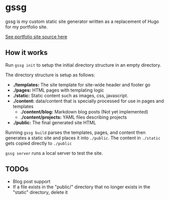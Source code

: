 # gssg
gssg is my custom static site generator written as a replacement of Hugo for my portfolio site.

[See portfolio site source here](https://github.com/rytc/rytcio)

## How it works
Run `gssg init` to setup the initial directory structure in an empty directory.

The directory structure is setup as follows:

- **./templates:** The site template for site-wide header and footer go
- **./pages:** HTML pages with templating logic
- **./static:** Static content such as images, css, javascript. 
- **./content:** data/content that is specially processed for use in pages and templates
  - **./content/blog:** Markdown blog posts (Not yet implemented)
  - **./content/projects:** YAML files describing projects
- **./public:** The final generated site HTML

Running `gssg build` parses the templates, pages, and content then generates a static site and places it into `./public`. The content in `./static` gets copied directly to `./public`

`gssg server` runs a local server to test the site.

## TODOs
- Blog post support
- If a file exists in the "public/" directory that no longer exists in the "static" directory, delete it
